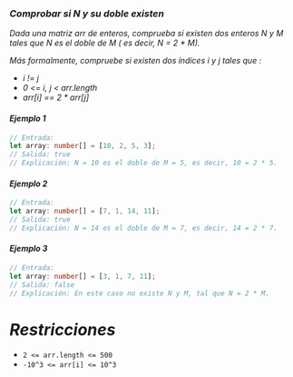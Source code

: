 ### _Comprobar si N y su doble existen_

_Dada una matriz arr de enteros, comprueba si existen dos enteros N y M tales que N es el doble de M ( es decir, N = 2 \* M)._

_Más formalmente, compruebe si existen dos índices i y j tales que :_

-   _i != j_
-   _0 <= i, j < arr.length_
-   _arr[i] == 2 \* arr[j]_

#### _Ejemplo 1_

```typescript
// Entrada:
let array: number[] = [10, 2, 5, 3];
// Salida: true
// Explicación: N = 10 es el doble de M = 5, es decir, 10 = 2 * 5.
```

#### _Ejemplo 2_

```typescript
// Entrada:
let array: number[] = [7, 1, 14, 11];
// Salida: true
// Explicación: N = 14 es el doble de M = 7, es decir, 14 = 2 * 7.
```

#### _Ejemplo 3_

```typescript
// Entrada:
let array: number[] = [3, 1, 7, 11];
// Salida: false
// Explicación: En este caso no existe N y M, tal que N = 2 * M.
```

# _Restricciones_

-   `2 <= arr.length <= 500`
-   `-10^3 <= arr[i] <= 10^3`
